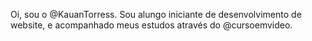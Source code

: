 Oi, sou o @KauanTorress. Sou alungo iniciante de desenvolvimento de website, e acompanhado meus estudos através do @cursoemvideo.   
<!---
KauanTorress/KauanTorress is a ✨ special ✨ repository because its `README.md` (this file) appears on your GitHub profile.
You can click the Preview link to take a look at your changes.
--->
